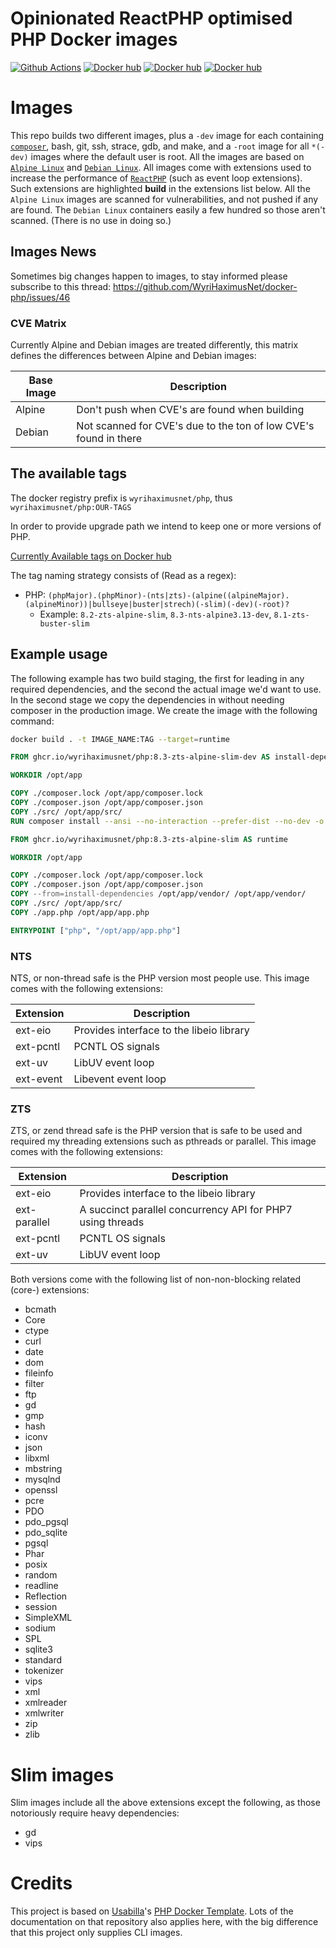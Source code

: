 # Opinionated ReactPHP optimised PHP Docker images

[![Github Actions](https://github.com/WyriHaximusNet/docker-php/workflows/Continuous%20Integration/badge.svg?event=push)](https://github.com/wyrihaximusnet/docker-php/actions)
[![Docker hub](https://img.shields.io/badge/Docker%20Hub-00a5c9.svg?logo=docker&style=flat&color=00a5c9&labelColor=00a5c9&logoColor=white)](https://hub.docker.com/r/wyrihaximusnet/php/)
[![Docker hub](https://img.shields.io/docker/pulls/wyrihaximusnet/php.svg?color=00a5c9&labelColor=03566a)](https://hub.docker.com/r/wyrihaximusnet/php/)
[![Docker hub](https://img.shields.io/docker/image-size/wyrihaximusnet/php/8.3-zts-alpine-slim)](https://hub.docker.com/r/wyrihaximusnet/php/)

# Images

This repo builds two different images, plus a `-dev` image for each containing [`composer`](https://getcomposer.org/), 
bash, git, ssh, strace, gdb, and make, and a `-root` image for all `*(-dev)` images where the default user is root. All the images 
are based on [`Alpine Linux`](https://alpinelinux.org/) and [`Debian Linux`](https://www.debian.org/). All images come with 
extensions used to increase the performance of [`ReactPHP`](https://reactphp.org/) (such as event loop extensions). Such extensions 
are highlighted **build** in the extensions list below. All the `Alpine Linux` images are scanned for vulnerabilities, and not pushed 
if any are found. The `Debian Linux` containers easily a few hundred so those aren't scanned. (There is no use in doing so.)

## Images News

Sometimes big changes happen to images, to stay informed please subscribe to this thread: https://github.com/WyriHaximusNet/docker-php/issues/46

### CVE Matrix

Currently Alpine and Debian images are treated differently, this matrix defines the differences between Alpine and Debian images:

| Base Image | Description                                                      |
|------------|------------------------------------------------------------------|
| Alpine     | Don't push when CVE's are found when building                    |
| Debian     | Not scanned for CVE's due to the ton of low CVE's found in there |

## The available tags

The docker registry prefix is `wyrihaximusnet/php`, thus `wyrihaximusnet/php:OUR-TAGS`

In order to provide upgrade path we intend to keep one or more versions of PHP.

[Currently Available tags on Docker hub](https://hub.docker.com/r/wyrihaximusnet/php/tags/)

The tag naming strategy consists of (Read as a regex):

- PHP: `(phpMajor).(phpMinor)-(nts|zts)-(alpine((alpineMajor).(alpineMinor))|bullseye|buster|strech)(-slim)(-dev)(-root)?`
  - Example: `8.2-zts-alpine-slim`, `8.3-nts-alpine3.13-dev`, `8.1-zts-buster-slim`

## Example usage

The following example has two build staging, the first for leading in any required dependencies, and the second the 
actual image we'd want to use. In the second stage we copy the dependencies in without needing composer in the 
production image. We create the image with the following command:

```bash
docker build . -t IMAGE_NAME:TAG --target=runtime
```

```dockerfile
FROM ghcr.io/wyrihaximusnet/php:8.3-zts-alpine-slim-dev AS install-dependencies

WORKDIR /opt/app

COPY ./composer.lock /opt/app/composer.lock
COPY ./composer.json /opt/app/composer.json
COPY ./src/ /opt/app/src/
RUN composer install --ansi --no-interaction --prefer-dist --no-dev -o

FROM ghcr.io/wyrihaximusnet/php:8.3-zts-alpine-slim AS runtime

WORKDIR /opt/app

COPY ./composer.lock /opt/app/composer.lock
COPY ./composer.json /opt/app/composer.json
COPY --from=install-dependencies /opt/app/vendor/ /opt/app/vendor/
COPY ./src/ /opt/app/src/
COPY ./app.php /opt/app/app.php

ENTRYPOINT ["php", "/opt/app/app.php"]
```

### NTS

NTS, or non-thread safe is the PHP version most people use. This image comes with the following extensions:

| Extension | Description                              |
|-----------|------------------------------------------|
| ext-eio   | Provides interface to the libeio library |
| ext-pcntl | PCNTL OS signals                         |
| ext-uv    | LibUV event loop                         |
| ext-event | Libevent event loop                      |

### ZTS

ZTS, or zend thread safe is the PHP version that is safe to be used and required my threading extensions such as 
pthreads or parallel. This image comes with the following extensions:

| Extension    | Description                                                |
|--------------|------------------------------------------------------------|
| ext-eio      | Provides interface to the libeio library                   |
| ext-parallel | A succinct parallel concurrency API for PHP7 using threads |
| ext-pcntl    | PCNTL OS signals                                           |
| ext-uv       | LibUV event loop                                           |

Both versions come with the following list of non-non-blocking related (core-) extensions:

* bcmath
* Core
* ctype
* curl
* date
* dom
* fileinfo
* filter
* ftp
* gd
* gmp
* hash
* iconv
* json
* libxml
* mbstring
* mysqlnd
* openssl
* pcre
* PDO
* pdo_pgsql
* pdo_sqlite
* pgsql
* Phar
* posix
* random
* readline
* Reflection
* session
* SimpleXML
* sodium
* SPL
* sqlite3
* standard
* tokenizer
* vips
* xml
* xmlreader
* xmlwriter
* zip
* zlib

# Slim images

Slim images include all the above extensions except the following, as those notoriously require heavy dependencies:

* gd
* vips

# Credits

This project is based on [Usabilla](https://usabilla.com/)'s [PHP Docker Template](https://github.com/usabilla/php-docker-template).
Lots of the documentation on that repository also applies here, with the big difference that this project only 
supplies CLI images.
